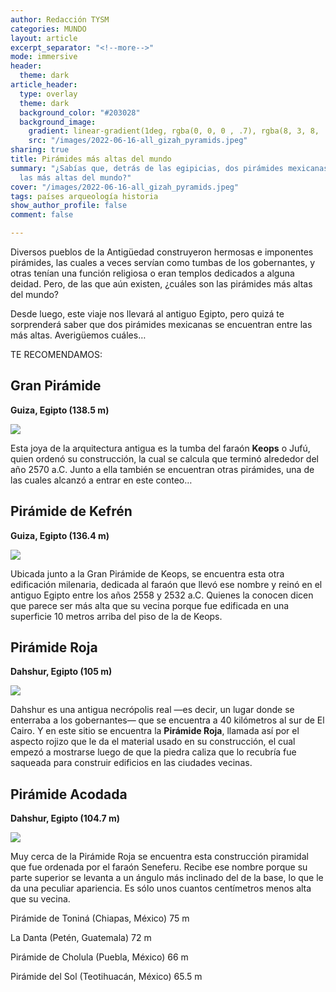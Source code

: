```yaml
---
author: Redacción TYSM
categories: MUNDO
layout: article
excerpt_separator: "<!--more-->"
mode: immersive
header:
  theme: dark
article_header:
  type: overlay
  theme: dark
  background_color: "#203028"
  background_image:
    gradient: linear-gradient(1deg, rgba(0, 0, 0 , .7), rgba(8, 3, 8, .9))
    src: "/images/2022-06-16-all_gizah_pyramids.jpeg"
sharing: true
title: Pirámides más altas del mundo
summary: "¿Sabías que, detrás de las egipicias, dos pirámides mexicanas están entre
  las más altas del mundo?"
cover: "/images/2022-06-16-all_gizah_pyramids.jpeg"
tags: países arqueología historia
show_author_profile: false
comment: false

---
```

Diversos pueblos de la Antigüedad construyeron hermosas e imponentes pirámides, las cuales a veces servían como tumbas de los gobernantes, y otras tenían una función religiosa o eran templos dedicados a alguna deidad. Pero, de las que aún existen, ¿cuáles son las pirámides más altas del mundo?

Desde luego, este viaje nos llevará al antiguo Egipto, pero quizá te sorprenderá saber que dos pirámides mexicanas se encuentran entre las más altas. Averigüemos cuáles…

TE RECOMENDAMOS:

## Gran Pirámide

**Guiza, Egipto (138.5 m)**

![](https://upload.wikimedia.org/wikipedia/commons/thumb/e/e3/Kheops-Pyramid.jpg/1024px-Kheops-Pyramid.jpg)

Esta joya de la arquitectura antigua es la tumba del faraón **Keops** o Jufú, quien ordenó su construcción, la cual se calcula que terminó alrededor del año 2570 a.C. Junto a ella también se encuentran otras pirámides, una de las cuales alcanzó a entrar en este conteo…

## Pirámide de Kefrén

**Guiza, Egipto (136.4 m)**

![](https://upload.wikimedia.org/wikipedia/commons/thumb/6/69/Pyramid_of_Khafre_and_Sphinx%2C_Giza%2C_Greater_Cairo%2C_Egypt.jpg/1024px-Pyramid_of_Khafre_and_Sphinx%2C_Giza%2C_Greater_Cairo%2C_Egypt.jpg)

Ubicada junto a la Gran Pirámide de Keops, se encuentra esta otra edificación milenaria, dedicada al faraón que llevó ese nombre y reinó en el antiguo Egipto entre los años 2558 y 2532 a.C. Quienes la conocen dicen que parece ser más alta que su vecina porque fue edificada en una superficie 10 metros arriba del piso de la de Keops.

## Pirámide Roja

**Dahshur, Egipto (105 m)**

![](https://upload.wikimedia.org/wikipedia/commons/thumb/b/b4/Rote_Pyramide_%28Dahschur%29_04.jpg/1023px-Rote_Pyramide_%28Dahschur%29_04.jpg)

Dahshur es una antigua necrópolis real —es decir, un lugar donde se enterraba a los gobernantes— que se encuentra a 40 kilómetros al sur de El Cairo. Y en este sitio se encuentra la **Pirámide Roja**, llamada así por el aspecto rojizo que le da el material usado en su construcción, el cual empezó a mostrarse luego de que la piedra caliza que lo recubría fue saqueada para construir edificios en las ciudades vecinas.

## Pirámide Acodada

**Dahshur, Egipto (104.7 m)**

![](https://upload.wikimedia.org/wikipedia/commons/thumb/2/26/Bent_Pyramid_%E6%9B%B2%E6%8A%98%E9%87%91%E5%AD%97%E5%A1%94_-_panoramio.jpg/1024px-Bent_Pyramid_%E6%9B%B2%E6%8A%98%E9%87%91%E5%AD%97%E5%A1%94_-_panoramio.jpg)

Muy cerca de la Pirámide Roja se encuentra esta construcción piramidal que fue ordenada por el faraón Seneferu. Recibe ese nombre porque su parte superior se levanta a un ángulo más inclinado del de la base, lo que le da una peculiar apariencia. Es sólo unos cuantos centímetros menos alta que su vecina.

Pirámide de Toniná (Chiapas, México) 75 m

La Danta (Petén, Guatemala) 72 m

Pirámide de Cholula (Puebla, México) 66 m

Pirámide del Sol (Teotihuacán, México) 65.5 m